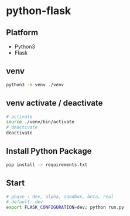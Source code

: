 # python-flask

## Platform
- Python3
- Flask

## venv
```bash
python3 -m venv ./venv
```

## venv activate / deactivate
```bash
# activate
source ./venv/bin/activate
# deactivate
deactivate
```
 

## Install Python Package
``` bash
pip install -r requirements.txt
```

## Start
``` bash
# phase : dev, alpha, sandbox, beta, real
# default: dev
export FLASK_CONFIGURATION=dev; python run.py
```